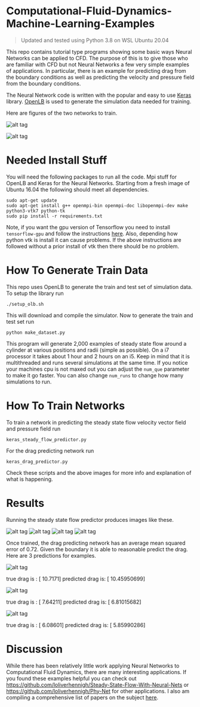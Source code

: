 # Computational-Fluid-Dynamics-Machine-Learning-Examples

> Updated and tested using Python 3.8 on WSL Ubuntu 20.04

This repo contains tutorial type programs showing some basic ways Neural Networks can be applied to CFD. The purpose of this is to give those who are familiar with CFD but not Neural Networks a few very simple examples of applications. In particular, there is an example for predicting drag from the boundary conditions as well as predicting the velocity and pressure field from the boundary conditions.

The Neural Network code is written with the popular and easy to use [Keras](https://keras.io/) library. [OpenLB](http://optilb.org/openlb/) is used to generate the simulation data needed for training.

Here are figures of the two networks to train.

![alt tag](https://github.com/loliverhennigh/Computational-Fluid-Dynamics-Machine-Learning-Examples/blob/master/figs/drag-predictor-network.jpg)

![alt tag](https://github.com/loliverhennigh/Computational-Fluid-Dynamics-Machine-Learning-Examples/blob/master/figs/steady-state-flow-predicting-networ.jpg)

# Needed Install Stuff

You will need the following packages to run all the code. Mpi stuff for OpenLB and Keras for the Neural Networks. Starting from a fresh image of Ubuntu 16.04 the following should meet all dependencies.

```
sudo apt-get update
sudo apt-get install g++ openmpi-bin openmpi-doc libopenmpi-dev make python3-vtk7 python-tk
sudo pip install -r requirements.txt
```

Note, if you want the gpu version of Tensorflow you need to install `tensorflow-gpu` and follow the instructions [here](https://www.tensorflow.org/install/install_linux). Also, depending how python vtk is install it can cause problems. If the above instructions are followed without a prior install of vtk then there should be no problem.

# How To Generate Train Data

This repo uses OpenLB to generate the train and test set of simulation data. To setup the library run
```
./setup_olb.sh
```
This will download and compile the simulator. Now to generate the train and test set run
```
python make_dataset.py
```
This program will generate 2,000 examples of steady state flow around a cylinder at various positions and radii (simple as possible). On a i7 processor it takes about 1 hour and 2 hours on an i5. Keep in mind that it is multithreaded and runs several simulations at the same time. If you notice your machines cpu is not maxed out you can adjust the `num_que` parameter to make it go faster. You can also change `num_runs` to change how many simulations to run.

# How To Train Networks


To train a network in predicting the steady state flow velocity vector field and pressure field run
```
keras_steady_flow_predictor.py
```
For the drag predicting network run
```
keras_drag_predictor.py
```

Check these scripts and the above images for more info and explanation of what is happening.

# Results

Running the steady state flow predictor produces images like these. 

![alt tag](https://github.com/loliverhennigh/Computational-Fluid-Dynamics-Machine-Learning-Examples/blob/master/figs/steady_state_flow_1.png)
![alt tag](https://github.com/loliverhennigh/Computational-Fluid-Dynamics-Machine-Learning-Examples/blob/master/figs/steady_state_flow_2.png)
![alt tag](https://github.com/loliverhennigh/Computational-Fluid-Dynamics-Machine-Learning-Examples/blob/master/figs/steady_state_flow_3.png)
![alt tag](https://github.com/loliverhennigh/Computational-Fluid-Dynamics-Machine-Learning-Examples/blob/master/figs/steady_state_flow_4.png)

Once trained, the drag predicting network has an average mean squared error of 0.72. Given the boundary it is able to reasonable predict the drag. Here are 3 predictions for examples.

![alt tag](https://github.com/loliverhennigh/Computational-Fluid-Dynamics-Machine-Learning-Examples/blob/master/figs/drag_1.png)

true drag is     : [ 10.7171]
predicted drag is: [ 10.45950699]


![alt tag](https://github.com/loliverhennigh/Computational-Fluid-Dynamics-Machine-Learning-Examples/blob/master/figs/drag_2.png)

true drag is     : [ 7.64211]
predicted drag is: [ 6.81015682]

![alt tag](https://github.com/loliverhennigh/Computational-Fluid-Dynamics-Machine-Learning-Examples/blob/master/figs/drag_3.png)

true drag is     : [ 6.08601]
predicted drag is: [ 5.85990286]

# Discussion

While there has been relatively little work applying Neural Networks to Computational Fluid Dynamics, there are many interesting applications. If you found these examples helpful you can check out https://github.com/loliverhennigh/Steady-State-Flow-With-Neural-Nets or https://github.com/loliverhennigh/Phy-Net for other applications. I also am compiling a comprehensive list of papers on the subject [here](https://github.com/loliverhennigh/Computational-Physics-and-Machine-Learning-Reading-List).

